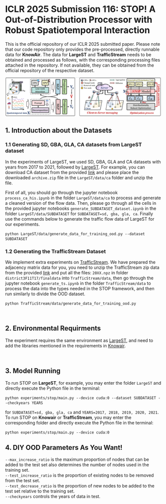 # ICLR 2025 Submission 116: STOP! A Out-of-Distribution Processor with Robust Spatiotemporal Interaction
This is the official repository of our ICLR 2025 submitted paper. Please note that our code repository only provides the pre-processed, directly runnable data for <b>KnowAir</b>. The data for <b>LargeST</b> and <b>TrafficStream</b> needs to be obtained and processed as follows, with the corresponding processing files attached in the repository. If not available, they can be obtained from the official repository of the respective dataset.

<img src='STOP.png' alt='The main pipeline of STOP'>

## 1. Introduction about the Datasets
### 1.1 Generating SD, GBA, GLA, CA datasets from LargeST dataset
In the experiments of LargeST, we used SD, GBA, GLA and CA datasets with years from 2017 to 2021, followed by [LargeST](https://github.com/liuxu77/LargeST/blob/main). For example, you can download CA dataset from the provided [link](https://www.kaggle.com/datasets/liuxu77/largest) and please place the downloaded `archive.zip` file in the `LargeST/data/ca` folder and unzip the file. 

First of all, you should go through the jupyter notebook `process_ca_his.ipynb` in the folder `LargeST/data/ca` to process and generate a cleaned version of the flow data. Then, please go through all the cells in the provided jupyter notebooks `generate_SUBDATASET_dataset.ipynb` in the folder `LargeST/data/SUBDATASET` for `SUBDATASET=sd, gba, gla, ca`. Finally use the commands below to generate the traffic flow data of LargeST for our experiments. 
```
python LargeST/data/generate_data_for_training_ood.py --dataset SUBDATASET
```

### 1.2 Generating the TrafficStream Dataset
We implement extra experiments on [TrafficStream](https://github.com/AprLie/TrafficStream). We have prepared the adjacency matrix data for you, you need to unzip the TrafficStream zip data from the provided [link](https://drive.google.com/file/d/1P5wowSaNSWBNCK3mQwESp-G2zsutXc5S/view?usp=sharing) and put all the files: `20XX.npz` in folder `district3F11T17/finaldata` into `TrafficStream/data`, then go through the jupyter notebook `generate_ts.ipynb` in the folder `TrafficStream/data` to process the data into the types needed in the STOP framework, and then run similarly to divide the OOD dataset.
```
python TrafficStream/data/generate_data_for_training_ood.py
```

<br>

## 2. Environmental Requirments
The experiment requires the same environment as [LargeST](https://github.com/liuxu77/LargeST/blob/main), and need to add the libraries mentioned in the requirements in [Knowair](https://github.com/shuowang-ai/PM2.5-GNN).

<br>

## 3. Model Running
To run STOP on <b>LargeST</b>, for example, you may enter the folder `LargeST` and directly execute the Python file in the terminal:
```
python experiments/stop/main.py --device cuda:0 --dataset SUBDATASET --checkyears YEARS
```
for `SUBDATASET=sd, gba, gla, ca` and `YEARS=2017, 2018, 2019, 2020, 2021`. 
To run STOP on <b>Knowair</b> or <b>TrafficStream</b>, you may enter the corresponding folder and directly execute the Python file in the terminal:
```
python experiments/stop/main.py --device cuda:0
```

## 4. DIY OOD Parameters As You Want!
`--max_increase_ratio` is the maximum proportion of nodes that can be added to the test set also determines the number of nodes used in the training set.<br>
`--test_increase_ratio` is the proportion of existing nodes to be removed from the test set.<br>
`--test_decrease_ratio` is the proportion of new nodes to be added to the test set relative to the training set.<br>
`--checkyears` controls the years of data in test.<br>
